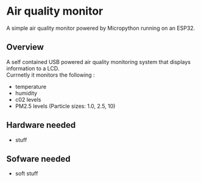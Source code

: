 # Air quality monitor

A simple air quality monitor powered by Micropython running on an ESP32.    

## Overview   

A self contained USB powered air quality monitoring system that displays information to a LCD.   
Currnetly it monitors the following :    
* temperature   
* humidity  
* c02 levels    
* PM2.5 levels (Particle sizes: 1.0, 2.5, 10)   

## Hardware needed

* stuff    

## Sofware needed

* soft stuff    

